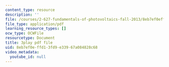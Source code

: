 ```yaml
---
content_type: resource
description: ''
file: /courses/2-627-fundamentals-of-photovoltaics-fall-2013/8eb7ef0effd13fd9e33967a084828c68_FLbfYpkSZ84.pdf
file_type: application/pdf
learning_resource_types: []
ocw_type: OCWFile
resourcetype: Document
title: 3play pdf file
uid: 8eb7ef0e-ffd1-3fd9-e339-67a084828c68
video_metadata:
  youtube_id: null
---
```

